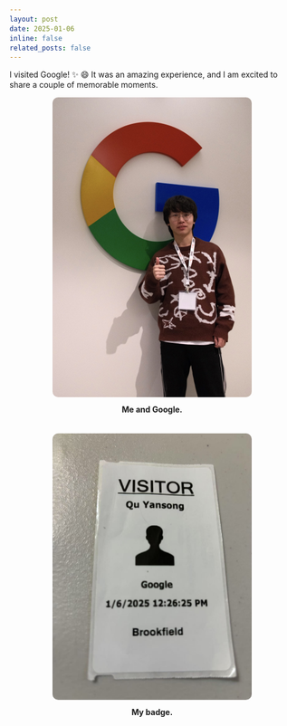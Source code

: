 ```yaml
---
layout: post
date: 2025-01-06
inline: false
related_posts: false
---
```


I visited Google! :sparkles: :smile: It was an amazing experience, and I am excited to share a couple of memorable moments.

<div style="display: flex; flex-direction: column; gap: 20px;">

  <!-- Photo -->
  <div style="text-align: center;">
    <img src="assets/img/news/Jan 06 2025 Visited Google.jpg" alt="Selfie with Google Sign" style="width: 70%; border-radius: 10px;">
    <p style="margin-top: 10px;"><strong>Me and Google.</strong></p>
  </div>

  <!-- Badge -->
  <div style="text-align: center;">
    <img src="assets/img/news/Jan 06 2025 Visited Google Badge.jpg" alt="Google Access Badge" style="width: 70%; border-radius: 10px;">
    <p style="margin-top: 10px;"><strong>My badge.</strong></p>
  </div>

</div>
